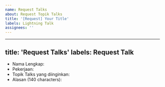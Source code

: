 ```yaml
---
name: Request Talks
about: Request Topik Talks
title: '[Request] Your Title'
labels: Lightning Talk
assignees: ''
---
```


---
title: 'Request Talks'
labels: Request Talk
---

*   Nama Lengkap: 
*   Pekerjaan:  
*   Topik Talks yang diinginkan: 
*   Alasan (140 characters): 
